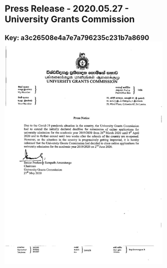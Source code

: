 # Press Release - 2020.05.27 - University Grants Commission 
Key: a3c26508e4a7e7a796235c231b7a8690 
![img](img/a3c26508e4a7e7a796235c231b7a8690.jpg)
---
```

```
